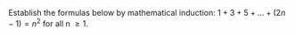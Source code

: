 Establish the formulas below by mathematical induction:
   $1 + 3 + 5 + \ldots + (2n - 1) = n^2$ for all n $\geq{1}$.
